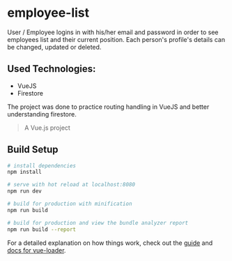 # employee-list

User / Employee logins in with his/her email and password in order to see employees list and their current position. Each person's profile's details can be changed, updated or deleted. 

## Used Technologies: 
* VueJS
* Firestore

The project was done to practice routing handling in VueJS and better understanding firestore. 

> A Vue.js project

## Build Setup

``` bash
# install dependencies
npm install

# serve with hot reload at localhost:8080
npm run dev

# build for production with minification
npm run build

# build for production and view the bundle analyzer report
npm run build --report
```

For a detailed explanation on how things work, check out the [guide](http://vuejs-templates.github.io/webpack/) and [docs for vue-loader](http://vuejs.github.io/vue-loader).
